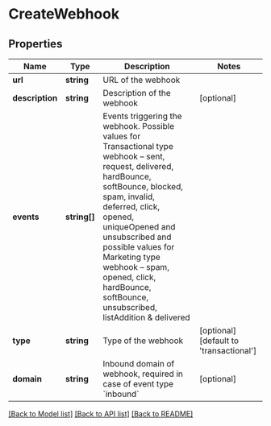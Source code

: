 # CreateWebhook

## Properties
Name | Type | Description | Notes
------------ | ------------- | ------------- | -------------
**url** | **string** | URL of the webhook | 
**description** | **string** | Description of the webhook | [optional] 
**events** | **string[]** | Events triggering the webhook. Possible values for Transactional type webhook – sent, request, delivered, hardBounce, softBounce, blocked, spam, invalid, deferred, click, opened, uniqueOpened and unsubscribed and possible values for Marketing type webhook – spam, opened, click, hardBounce, softBounce, unsubscribed, listAddition &amp; delivered | 
**type** | **string** | Type of the webhook | [optional] [default to 'transactional']
**domain** | **string** | Inbound domain of webhook, required in case of event type &#x60;inbound&#x60; | [optional] 

[[Back to Model list]](../../README.md#documentation-for-models) [[Back to API list]](../../README.md#documentation-for-api-endpoints) [[Back to README]](../../README.md)


